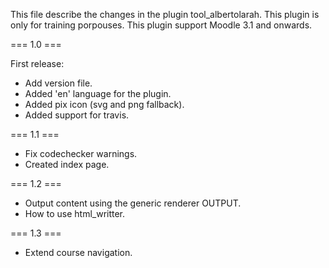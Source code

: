 This file describe the changes in the plugin tool_albertolarah.
This plugin is only for training porpouses.
This plugin support Moodle 3.1 and onwards.

=== 1.0 ===

First release:
* Add version file.
* Added 'en' language for the plugin.
* Added pix icon (svg and png fallback).
* Added support for travis.

=== 1.1 ===

* Fix codechecker warnings.
* Created index page.

=== 1.2 ===

* Output content using the generic renderer OUTPUT.
* How to use html_writter.

=== 1.3 ===

* Extend course navigation.